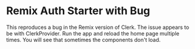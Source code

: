 
# Remix Auth Starter with Bug

This reproduces a bug in the Remix version of Clerk. The issue appears to be with ClerkProvider. Run the app and reload the home page multiple times. You will see that sometimes the components don't load.
